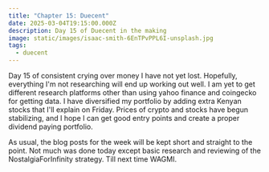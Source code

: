 ```yaml
---
title: "Chapter 15: Duecent"
date: 2025-03-04T19:15:00.000Z
description: Day 15 of Duecent in the making
image: static/images/isaac-smith-6EnTPvPPL6I-unsplash.jpg
tags:
  - duecent
---
```

Day 15 of consistent crying over money I have not yet lost. Hopefully, everything I'm not researching will end up working out well. I am yet to get different research platforms other than using yahoo finance and coingecko for getting data. I have diversified my portfolio by adding extra Kenyan stocks that I'll explain on Friday. Prices of crypto and stocks have begun stabilizing, and I hope I can get good entry points and create a proper dividend paying portfolio.

As usual, the blog posts for the week will be kept short and straight to the point. Not much was done today except basic research and reviewing of the NostalgiaForInfinity strategy. Till next time WAGMI.
